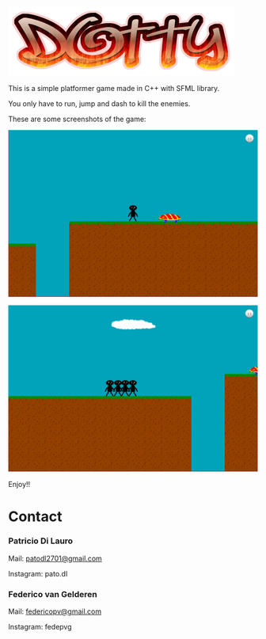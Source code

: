 ![logo](/logo/logo.png)

This is a simple platformer game made in C++ with SFML library. 

You only have to run, jump and dash to kill the enemies.

These are some screenshots of the game:

![screenshot-1](/screenshots/screenshot-1.png)



![screenshot-1](/screenshots/screenshot-2.png)



Enjoy!!

# Contact

### Patricio Di Lauro

Mail: [patodl2701@gmail.com](mailto:patodl2701@gmail.com)

Instagram: pato.dl

### Federico van Gelderen

Mail: [federicopv@gmail.com](mailto:federicopv@gmail.com)

Instagram: fedepvg



